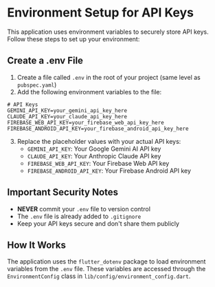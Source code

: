 # Environment Setup for API Keys

This application uses environment variables to securely store API keys. Follow these steps to set up your environment:

## Create a .env File

1. Create a file called `.env` in the root of your project (same level as `pubspec.yaml`)
2. Add the following environment variables to the file:

```
# API Keys
GEMINI_API_KEY=your_gemini_api_key_here
CLAUDE_API_KEY=your_claude_api_key_here
FIREBASE_WEB_API_KEY=your_firebase_web_api_key_here
FIREBASE_ANDROID_API_KEY=your_firebase_android_api_key_here
```

3. Replace the placeholder values with your actual API keys:
   - `GEMINI_API_KEY`: Your Google Gemini AI API key
   - `CLAUDE_API_KEY`: Your Anthropic Claude API key
   - `FIREBASE_WEB_API_KEY`: Your Firebase Web API key
   - `FIREBASE_ANDROID_API_KEY`: Your Firebase Android API key

## Important Security Notes

- **NEVER** commit your `.env` file to version control
- The `.env` file is already added to `.gitignore`
- Keep your API keys secure and don't share them publicly

## How It Works

The application uses the `flutter_dotenv` package to load environment variables from the `.env` file. These variables are accessed through the `EnvironmentConfig` class in `lib/config/environment_config.dart`. 